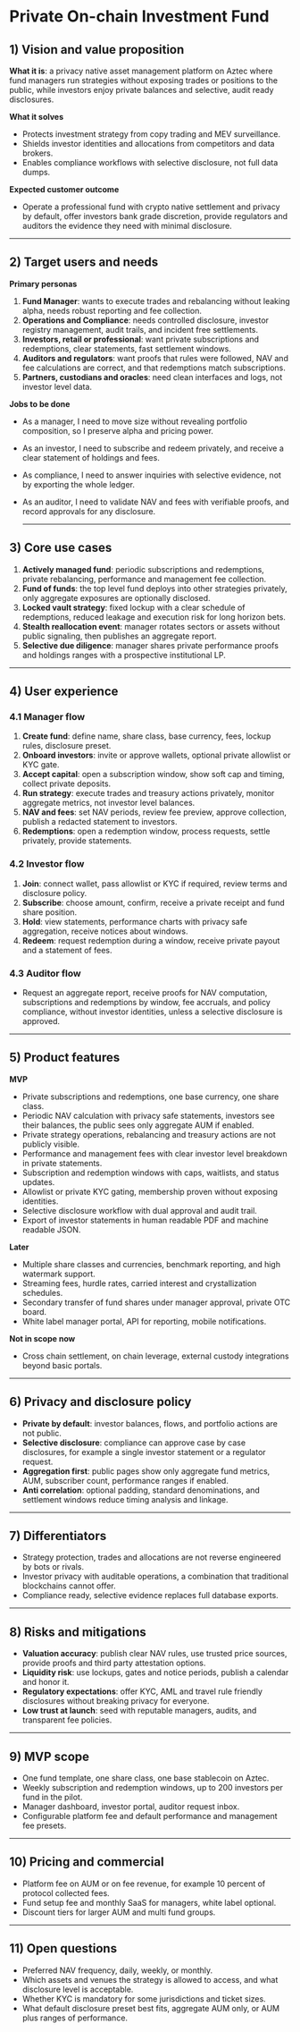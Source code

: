 # Private On-chain Investment Fund

## 1) Vision and value proposition

**What it is**: a privacy native asset management platform on Aztec where fund managers run strategies without exposing trades or positions to the public, while investors enjoy private balances and selective, audit ready disclosures.

**What it solves**

- Protects investment strategy from copy trading and MEV surveillance.
- Shields investor identities and allocations from competitors and data brokers.
- Enables compliance workflows with selective disclosure, not full data dumps.

**Expected customer outcome**

- Operate a professional fund with crypto native settlement and privacy by default, offer investors bank grade discretion, provide regulators and auditors the evidence they need with minimal disclosure.

---

## 2) Target users and needs

**Primary personas**

1. **Fund Manager**: wants to execute trades and rebalancing without leaking alpha, needs robust reporting and fee collection.
2. **Operations and Compliance**: needs controlled disclosure, investor registry management, audit trails, and incident free settlements.
3. **Investors, retail or professional**: want private subscriptions and redemptions, clear statements, fast settlement windows.
4. **Auditors and regulators**: want proofs that rules were followed, NAV and fee calculations are correct, and that redemptions match subscriptions.
5. **Partners, custodians and oracles**: need clean interfaces and logs, not investor level data.

**Jobs to be done**

- As a manager, I need to move size without revealing portfolio composition, so I preserve alpha and pricing power.
- As an investor, I need to subscribe and redeem privately, and receive a clear statement of holdings and fees.
- As compliance, I need to answer inquiries with selective evidence, not by exporting the whole ledger.
- As an auditor, I need to validate NAV and fees with verifiable proofs, and record approvals for any disclosure.
    
    ---
    

## 3) Core use cases

1. **Actively managed fund**: periodic subscriptions and redemptions, private rebalancing, performance and management fee collection.
2. **Fund of funds**: the top level fund deploys into other strategies privately, only aggregate exposures are optionally disclosed.
3. **Locked vault strategy**: fixed lockup with a clear schedule of redemptions, reduced leakage and execution risk for long horizon bets.
4. **Stealth reallocation event**: manager rotates sectors or assets without public signaling, then publishes an aggregate report.
5. **Selective due diligence**: manager shares private performance proofs and holdings ranges with a prospective institutional LP.

---

## 4) User experience

### 4.1 Manager flow

1. **Create fund**: define name, share class, base currency, fees, lockup rules, disclosure preset.
2. **Onboard investors**: invite or approve wallets, optional private allowlist or KYC gate.
3. **Accept capital**: open a subscription window, show soft cap and timing, collect private deposits.
4. **Run strategy**: execute trades and treasury actions privately, monitor aggregate metrics, not investor level balances.
5. **NAV and fees**: set NAV periods, review fee preview, approve collection, publish a redacted statement to investors.
6. **Redemptions**: open a redemption window, process requests, settle privately, provide statements.

### 4.2 Investor flow

1. **Join**: connect wallet, pass allowlist or KYC if required, review terms and disclosure policy.
2. **Subscribe**: choose amount, confirm, receive a private receipt and fund share position.
3. **Hold**: view statements, performance charts with privacy safe aggregation, receive notices about windows.
4. **Redeem**: request redemption during a window, receive private payout and a statement of fees.

### 4.3 Auditor flow

- Request an aggregate report, receive proofs for NAV computation, subscriptions and redemptions by window, fee accruals, and policy compliance, without investor identities, unless a selective disclosure is approved.

---

## 5) Product features

**MVP**

- Private subscriptions and redemptions, one base currency, one share class.
- Periodic NAV calculation with privacy safe statements, investors see their balances, the public sees only aggregate AUM if enabled.
- Private strategy operations, rebalancing and treasury actions are not publicly visible.
- Performance and management fees with clear investor level breakdown in private statements.
- Subscription and redemption windows with caps, waitlists, and status updates.
- Allowlist or private KYC gating, membership proven without exposing identities.
- Selective disclosure workflow with dual approval and audit trail.
- Export of investor statements in human readable PDF and machine readable JSON.

**Later**

- Multiple share classes and currencies, benchmark reporting, and high watermark support.
- Streaming fees, hurdle rates, carried interest and crystallization schedules.
- Secondary transfer of fund shares under manager approval, private OTC board.
- White label manager portal, API for reporting, mobile notifications.

**Not in scope now**

- Cross chain settlement, on chain leverage, external custody integrations beyond basic portals.

---

## 6) Privacy and disclosure policy

- **Private by default**: investor balances, flows, and portfolio actions are not public.
- **Selective disclosure**: compliance can approve case by case disclosures, for example a single investor statement or a regulator request.
- **Aggregation first**: public pages show only aggregate fund metrics, AUM, subscriber count, performance ranges if enabled.
- **Anti correlation**: optional padding, standard denominations, and settlement windows reduce timing analysis and linkage.

---

## 7) Differentiators

- Strategy protection, trades and allocations are not reverse engineered by bots or rivals.
- Investor privacy with auditable operations, a combination that traditional blockchains cannot offer.
- Compliance ready, selective evidence replaces full database exports.

---

## 8) Risks and mitigations

- **Valuation accuracy**: publish clear NAV rules, use trusted price sources, provide proofs and third party attestation options.
- **Liquidity risk**: use lockups, gates and notice periods, publish a calendar and honor it.
- **Regulatory expectations**: offer KYC, AML and travel rule friendly disclosures without breaking privacy for everyone.
- **Low trust at launch**: seed with reputable managers, audits, and transparent fee policies.

---

## 9) MVP scope

- One fund template, one share class, one base stablecoin on Aztec.
- Weekly subscription and redemption windows, up to 200 investors per fund in the pilot.
- Manager dashboard, investor portal, auditor request inbox.
- Configurable platform fee and default performance and management fee presets.

---

## 10) Pricing and commercial

- Platform fee on AUM or on fee revenue, for example 10 percent of protocol collected fees.
- Fund setup fee and monthly SaaS for managers, white label optional.
- Discount tiers for larger AUM and multi fund groups.

---

## 11) Open questions

- Preferred NAV frequency, daily, weekly, or monthly.
- Which assets and venues the strategy is allowed to access, and what disclosure level is acceptable.
- Whether KYC is mandatory for some jurisdictions and ticket sizes.
- What default disclosure preset best fits, aggregate AUM only, or AUM plus ranges of performance.